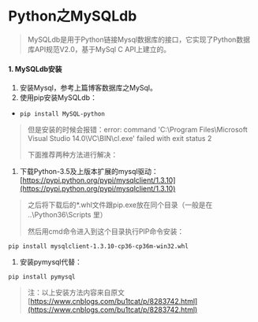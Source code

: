 # Python之MySQLdb

> MySQLdb是用于Python链接Mysql数据库的接口，它实现了Python数据库API规范V2.0，基于MySql C API上建立的。

#### 1. MySQLdb安装

1. 安装Mysql，参考上篇博客数据库之MySql。
2. 使用pip安装MySQLdb：

* ```
  pip install MySQL-python
  ```

> 但是安装的时候会报错：error: command 'C:\Program Files\Microsoft Visual Studio 14.0\VC\BIN\cl.exe' failed with exit status 2
>
> 下面推荐两种方法进行解决：

1. 下载Python-3.5及上版本扩展的mysql驱动：[https://pypi.python.org/pypi/mysqlclient/1.3.10](https://pypi.python.org/pypi/mysqlclient/1.3.10)

> 之后将下载后的\*.whl文件跟pip.exe放在同个目录（一般是在 ..\Python36\Scripts 里）
>
> 然后用cmd命令进入到这个目录执行PIP命令安装：

```
pip install mysqlclient-1.3.10-cp36-cp36m-win32.whl
```

1. 安装pymysql代替：

```
pip install pymysql
```

> 注：以上安装方法内容来自原文[https://www.cnblogs.com/bu1tcat/p/8283742.html](https://www.cnblogs.com/bu1tcat/p/8283742.html)



